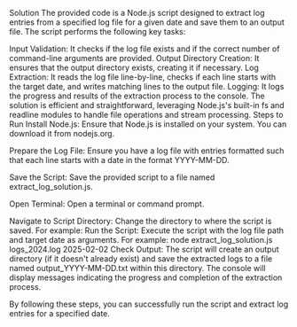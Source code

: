 Solution 
The provided code is a Node.js script designed to extract log entries from a specified log file for a given date and save them to an output file. The script performs the following key tasks:

Input Validation: It checks if the log file exists and if the correct number of command-line arguments are provided.
Output Directory Creation: It ensures that the output directory exists, creating it if necessary.
Log Extraction: It reads the log file line-by-line, checks if each line starts with the target date, and writes matching lines to the output file.
Logging: It logs the progress and results of the extraction process to the console.
The solution is efficient and straightforward, leveraging Node.js's built-in fs and readline modules to handle file operations and stream processing.
Steps to Run
Install Node.js: Ensure that Node.js is installed on your system. You can download it from nodejs.org.

Prepare the Log File: Ensure you have a log file with entries formatted such that each line starts with a date in the format YYYY-MM-DD.

Save the Script: Save the provided script to a file named extract_log_solution.js.

Open Terminal: Open a terminal or command prompt.

Navigate to Script Directory: Change the directory to where the script is saved. For example:
Run the Script: Execute the script with the log file path and target date as arguments. For example:
node extract_log_solution.js logs_2024.log 2025-02-02
Check Output: The script will create an output directory (if it doesn't already exist) and save the extracted logs to a file named output_YYYY-MM-DD.txt within this directory. The console will display messages indicating the progress and completion of the extraction process.

By following these steps, you can successfully run the script and extract log entries for a specified date.
